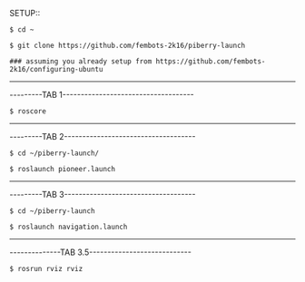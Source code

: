 SETUP::

    $ cd ~

    $ git clone https://github.com/fembots-2k16/piberry-launch
    
    ### assuming you already setup from https://github.com/fembots-2k16/configuring-ubuntu



-------------------------------------------------
---------TAB 1------------------------------------

    $ roscore

--------------------------------------------------
---------TAB 2------------------------------------

    $ cd ~/piberry-launch/

    $ roslaunch pioneer.launch

--------------------------------------------------
---------TAB 3------------------------------------

    $ cd ~/piberry-launch

    $ roslaunch navigation.launch

-------------------------------------------------
--------------TAB 3.5----------------------------

    $ rosrun rviz rviz

